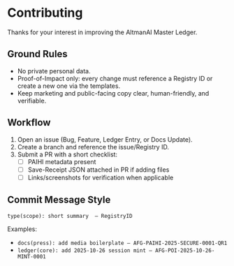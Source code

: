 # Contributing

Thanks for your interest in improving the AltmanAI Master Ledger.

## Ground Rules
- No private personal data.
- Proof-of-Impact only: every change must reference a Registry ID or create a new one via the templates.
- Keep marketing and public-facing copy clear, human-friendly, and verifiable.

## Workflow
1. Open an issue (Bug, Feature, Ledger Entry, or Docs Update).
2. Create a branch and reference the issue/Registry ID.
3. Submit a PR with a short checklist:
   - [ ] PAIHI metadata present
   - [ ] Save-Receipt JSON attached in PR if adding files
   - [ ] Links/screenshots for verification when applicable

## Commit Message Style
`type(scope): short summary  — RegistryID`

Examples:
- `docs(press): add media boilerplate — AFG-PAIHI-2025-SECURE-0001-QR1`
- `ledger(core): add 2025-10-26 session mint — AFG-POI-2025-10-26-MINT-0001`
